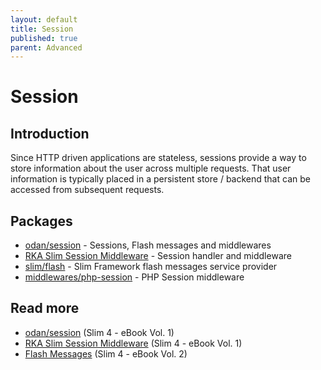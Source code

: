 ```yaml
---
layout: default
title: Session
published: true
parent: Advanced
---
```


# Session

## Introduction

Since HTTP driven applications are stateless, 
sessions provide a way to store information about the user across multiple requests. 
That user information is typically placed in a persistent store / backend 
that can be accessed from subsequent requests.

## Packages

* [odan/session](https://github.com/odan/session) - Sessions, Flash messages and middlewares
* [RKA Slim Session Middleware](https://github.com/akrabat/rka-slim-session-middleware) - Session handler and middleware
* [slim/flash](https://github.com/slimphp/Slim-Flash) - Slim Framework flash messages service provider
* [middlewares/php-session](https://github.com/middlewares/php-session) - PHP Session middleware

## Read more

* [odan/session](https://ko-fi.com/s/5f182b4b22) (Slim 4 - eBook Vol. 1)
* [RKA Slim Session Middleware](https://ko-fi.com/s/e592c10b5f) (Slim 4 - eBook Vol. 1)
* [Flash Messages](https://ko-fi.com/s/e592c10b5f) (Slim 4 - eBook Vol. 2)
